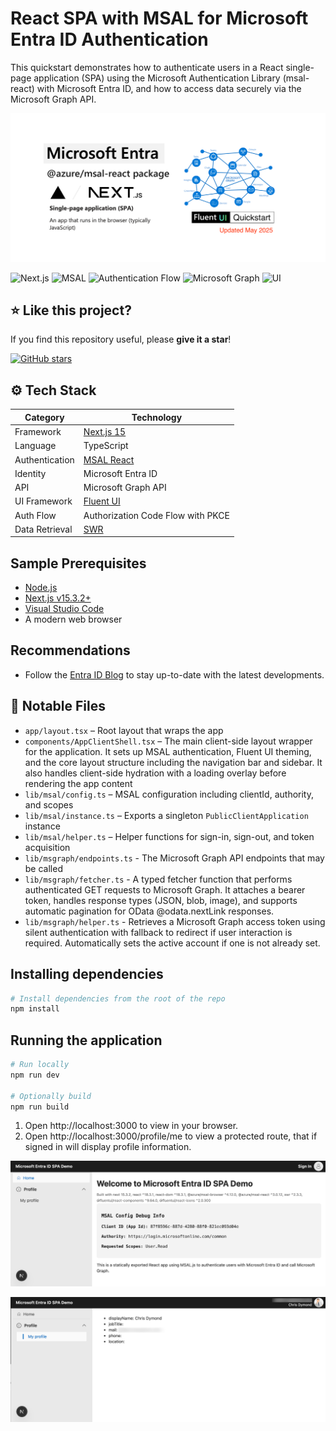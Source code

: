 # React SPA with MSAL for Microsoft Entra ID Authentication

This quickstart demonstrates how to authenticate users in a React single-page application (SPA) using the Microsoft Authentication Library (msal-react) with Microsoft Entra ID, and how to access data securely via the Microsoft Graph API.

<p align="center">
<img src="images/repository-open-graph-template.png" width="600"/>
</p>

![Next.js](https://img.shields.io/badge/Next.js-15-blue)
![MSAL](https://img.shields.io/badge/Uses-MSAL--React-brightgreen)
![Authentication Flow](https://img.shields.io/badge/Auth-Code%20Flow%20with%20PKCE-blueviolet)
![Microsoft Graph](https://img.shields.io/badge/API-Microsoft%20Graph-blue)
![UI](https://img.shields.io/badge/UI-Fluent%20UI-ff69b4)



## ⭐ Like this project?  

If you find this repository useful, please **give it a star**!  

[![GitHub stars](https://img.shields.io/github/stars/dwarfered/react-spa-msal-entra-id-quickstart.svg?style=social)](https://github.com/dwarfered/react-spa-msal-entra-id-quickstart/stargazers)

## ⚙️ Tech Stack

| Category       | Technology                       |
|----------------|----------------------------------|
| Framework      | [Next.js 15](https://nextjs.org/docs) |
| Language       | TypeScript                       |
| Authentication | [MSAL React](https://github.com/AzureAD/microsoft-authentication-library-for-js) |
| Identity       | Microsoft Entra ID               |
| API            | Microsoft Graph API              |
| UI Framework   | [Fluent UI](https://react.fluentui.dev/?path=/docs/concepts-introduction--docs) |
| Auth Flow      | Authorization Code Flow with PKCE |
| Data Retrieval | [SWR](https://swr.vercel.app)|

## Sample Prerequisites

- [Node.js](https://nodejs.org/en/download/)
- [Next.js v15.3.2+](https://nextjs.org/docs/getting-started/installation)
- [Visual Studio Code](https://code.visualstudio.com/download)
- A modern web browser

## Recommendations

- Follow the [Entra ID Blog](https://techcommunity.microsoft.com/t5/microsoft-entra-blog/bg-p/Identity) to stay up-to-date with the latest developments.

## 📁 Notable Files

- `app/layout.tsx` – Root layout that wraps the app
- `components/AppClientShell.tsx` – The main client-side layout wrapper for the application. It sets up MSAL authentication, Fluent UI theming, and the core layout structure including the navigation bar and sidebar. It also handles client-side hydration with a loading overlay before rendering the app content
- `lib/msal/config.ts` – MSAL configuration including clientId, authority, and scopes
- `lib/msal/instance.ts` – Exports a singleton `PublicClientApplication` instance
- `lib/msal/helper.ts` – Helper functions for sign-in, sign-out, and token acquisition
- `lib/msgraph/endpoints.ts` - The Microsoft Graph API endpoints that may be called
- `lib/msgraph/fetcher.ts` - A typed fetcher function that performs authenticated GET requests to Microsoft Graph. It attaches a bearer token, handles response types (JSON, blob, image), and supports automatic pagination for OData @odata.nextLink responses.
- `lib/msgraph/helper.ts` -  Retrieves a Microsoft Graph access token using silent authentication with fallback to redirect if user interaction is required. Automatically sets the active account if one is not already set.

## Installing dependencies
```bash
# Install dependencies from the root of the repo
npm install
```
## Running the application
```bash
# Run locally
npm run dev

# Optionally build
npm run build
```

1. Open http://localhost:3000 to view in your browser.
2. Open http://localhost:3000/profile/me to view a protected route, that if signed in will display profile information.

<p align="center">
  <img src="images/image1.png" width="600">
</p>
<p align="center">
  <img src="images/image2.png" width="600">
</p>
